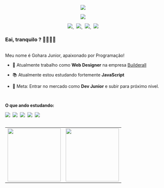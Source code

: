 <p align="center">
  <a href="">
    <img src="https://user-images.githubusercontent.com/57417305/87222610-74eeec00-c34b-11ea-9803-00736d9ac97a.gif">
  </a>
</p>

<p align="center">
    <img src="https://user-images.githubusercontent.com/57417305/81239377-13bd3c00-8fdb-11ea-9567-30a27becb1bf.gif">
</p>

<p align="center">
    <!-- Badge - GitHub -->
  <a href="https://github.com/goharajunior">
    <img src="https://img.shields.io/github/followers/goharajunior?style=social"/>  
  </a>
  &nbsp; 
  <!-- Badge - LinkedIn -->
  <a href="https://www.linkedin.com/in/goharajunior/">
    <img src="https://img.shields.io/badge/-LinkedIn-blue?style=flat-square&logo=Linkedin&logoColor=white&link=https://www.linkedin.com/in/goharajunior/">
  </a>
  &nbsp;
  <!-- Badge - Gmail -->
  <a href="mailto:lucasgdbittencourt@gmail.com">
    <img src="https://img.shields.io/badge/-Gmail-c14438?style=flat-square&logo=Gmail&logoColor=white&link=mailto:goharajunior@gmail.com">
  </a>
  &nbsp;
  <!-- Badge - Twitter -->
  <a href="https://twitter.com/goharadev">
    <img src="https://img.shields.io/badge/-Twitter-1ca0f1?style=flat-square&labelColor=1ca0f1&logo=twitter&logoColor=white&link=https://twitter.com/goharadev">
  </a>
</p>

<!-- Apresentação -->
### Eai, tranquilo ? 🤜🏼🤛🏼
</br>
Meu nome é Gohara Junior, apaixonado por Programação! 

- 💼 Atualmente trabalho como **Web Designer** na empresa [Builderall](https://builderall.com/)

- 📚 Atualmente estou estudando fortemente **JavaScript**
- 📌 Meta: Entrar no mercado como **Dev Junior** e subir para próximo nivel.
</br>

**O que ando estudando:**
<p align="left">
  <!-- JavaScript-LOGO -->
  <img src="https://user-images.githubusercontent.com/57417305/94342325-be63e480-ffe6-11ea-84ee-2d3fc09c22c6.png">&nbsp;
  <!-- React-LOGO -->
  <img src="https://user-images.githubusercontent.com/57417305/94342339-cde32d80-ffe6-11ea-8712-07d82790b3be.png">&nbsp;
  <!-- TS-LOGO -->
  <img src="https://user-images.githubusercontent.com/57417305/94342555-2a931800-ffe8-11ea-8ddc-e804cfb25187.png">&nbsp;
  <!-- HTML-LOGO -->
  <img src="https://user-images.githubusercontent.com/57417305/94342505-c8d2ae00-ffe7-11ea-8c69-ee849079dd05.png">&nbsp;
  <!-- CSS-LOGO -->
  <img src="https://user-images.githubusercontent.com/57417305/94342506-c96b4480-ffe7-11ea-96a9-8b92c83a0179.png">&nbsp;
</p>
</p>

<table align='left'>
  <row>
    <td>
     <!-- Card -->
      <img height='172' src='https://github-readme-stats.vercel.app/api/top-langs/?username=anuraghazra&layout=compact'>
    </td>
    <td>
      <img height='172' src='https://github-readme-stats.vercel.app/api?username=anuraghazra&show_icons=true&theme=dark'>
    </td>
  </row>
</table>
